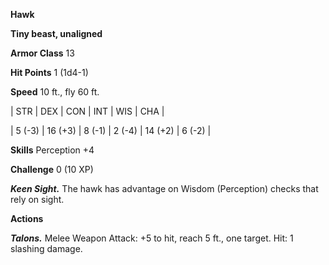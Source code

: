 **Hawk**

**Tiny beast, unaligned**

**Armor Class** 13

**Hit Points** 1 (1d4-1)

**Speed** 10 ft., fly 60 ft.

|   STR   |   DEX   |   CON   |   INT   |   WIS   |   CHA   |
  
| 5 (-3) | 16 (+3) | 8 (-1) | 2 (-4) | 14 (+2) | 6 (-2) |

**Skills** Perception +4

**Challenge** 0 (10 XP)

***Keen Sight.*** The hawk has advantage on Wisdom (Perception) checks that rely on sight.

**Actions**

***Talons.*** Melee Weapon Attack: +5 to hit, reach 5 ft., one target. Hit: 1 slashing damage.

